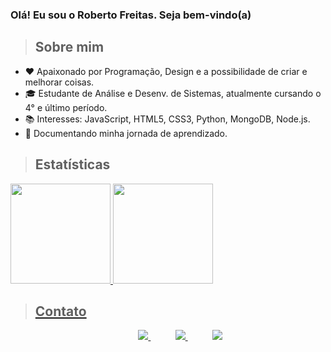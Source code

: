 ### Olá! Eu sou o Roberto Freitas. Seja bem-vindo(a) <br>

>## Sobre mim

- ❤️ Apaixonado por Programação, Design e a possibilidade de criar e melhorar coisas.
- 🎓 Estudante de Análise e Desenv. de Sistemas, atualmente cursando o 4° e último período.
- 📚 Interesses: JavaScript, HTML5, CSS3, Python, MongoDB, Node.js.
- 🚀 Documentando minha jornada de aprendizado.
  
>## Estatísticas

 <div>
  <a href="https://github.com/robbfreitas">
  <img height="160em" src="https://github-readme-stats.vercel.app/api?username=robbfreitas&show_icons=true&include_all_commits=true&count_private=true"/>
  <img height="160em" src="https://github-readme-stats.vercel.app/api/top-langs/?username=robbfreitas&layout=compact&langs_count=7"/>
</div>

>## Contato

<p align="center">
    </a>
    &nbsp;&nbsp;&nbsp;&nbsp;&nbsp;&nbsp;&nbsp;&nbsp;&nbsp;
    <a href="https://www.linkedin.com/in/devrobertodefreitas/">
        <img src="https://img.shields.io/badge/LinkedIn-0077B5?style=for-the-badge&logo=linkedin&logoColor=white">
  </a>
    &nbsp;&nbsp;&nbsp;&nbsp;&nbsp;&nbsp;&nbsp;&nbsp;&nbsp;
    <a href="mailto:robertocompromissos@gmail.com">
        <img src="https://img.shields.io/badge/gmail-D14836?&style=for-the-badge&logo=gmail&logoColor=white">
  </a>
    &nbsp;&nbsp;&nbsp;&nbsp;&nbsp;&nbsp;&nbsp;&nbsp;&nbsp;
    <a href="https://www.instagram.com/robertofre__/">
        <img src="https://img.shields.io/badge/-Instagram-%23E4405F?style=for-the-badge&logo=instagram&logoColor=white">
  </a>

</p>
